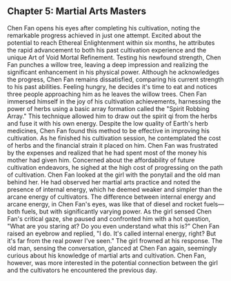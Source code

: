 ## Chapter 5: Martial Arts Masters

Chen Fan opens his eyes after completing his cultivation, noting the remarkable progress achieved in just one attempt. Excited about the potential to reach Ethereal Enlightenment within six months, he attributes the rapid advancement to both his past cultivation experience and the unique Art of Void Mortal Refinement. Testing his newfound strength, Chen Fan punches a willow tree, leaving a deep impression and realizing the significant enhancement in his physical power. Although he acknowledges the progress, Chen Fan remains dissatisfied, comparing his current strength to his past abilities. Feeling hungry, he decides it's time to eat and notices three people approaching him as he leaves the willow trees. Chen Fan immersed himself in the joy of his cultivation achievements, harnessing the power of herbs using a basic array formation called the "Spirit Robbing Array." This technique allowed him to draw out the spirit qi from the herbs and fuse it with his own energy. Despite the low quality of Earth's herb medicines, Chen Fan found this method to be effective in improving his cultivation. As he finished his cultivation session, he contemplated the cost of herbs and the financial strain it placed on him. Chen Fan was frustrated by the expenses and realized that he had spent most of the money his mother had given him. Concerned about the affordability of future cultivation endeavors, he sighed at the high cost of progressing on the path of cultivation. Chen Fan looked at the girl with the ponytail and the old man behind her. He had observed her martial arts practice and noted the presence of internal energy, which he deemed weaker and simpler than the arcane energy of cultivators. The difference between internal energy and arcane energy, in Chen Fan's eyes, was like that of diesel and rocket fuels—both fuels, but with significantly varying power. As the girl sensed Chen Fan's critical gaze, she paused and confronted him with a hot question, "What are you staring at? Do you even understand what this is?" Chen Fan raised an eyebrow and replied, "I do. It's called internal energy, right? But it's far from the real power I've seen." The girl frowned at his response. The old man, sensing the conversation, glanced at Chen Fan again, seemingly curious about his knowledge of martial arts and cultivation. Chen Fan, however, was more interested in the potential connection between the girl and the cultivators he encountered the previous day.
